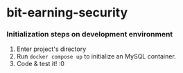 # bit-earning-security

### Initialization steps on development environment

1. Enter project's directory
2. Run `docker compose up` to initialize an MySQL container.
3. Code & test it! :0